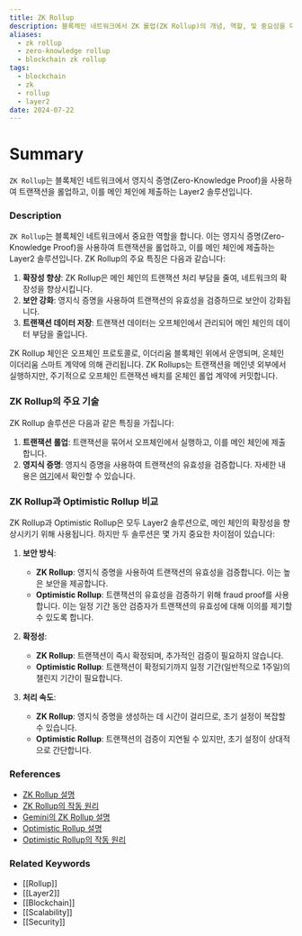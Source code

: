 ```yaml
---
title: ZK Rollup
description: 블록체인 네트워크에서 ZK 롤업(ZK Rollup)의 개념, 역할, 및 중요성을 다룹니다.
aliases:
  - zk rollup
  - zero-knowledge rollup
  - blockchain zk rollup
tags:
  - blockchain
  - zk
  - rollup
  - layer2
date: 2024-07-22
---
```

# Summary

`ZK Rollup`는 블록체인 네트워크에서 영지식 증명(Zero-Knowledge Proof)을 사용하여 트랜잭션을 롤업하고, 이를 메인 체인에 제출하는 Layer2 솔루션입니다.

### Description

`ZK Rollup`는 블록체인 네트워크에서 중요한 역할을 합니다. 이는 영지식 증명(Zero-Knowledge Proof)을 사용하여 트랜잭션을 롤업하고, 이를 메인 체인에 제출하는 Layer2 솔루션입니다. ZK Rollup의 주요 특징은 다음과 같습니다:

1. **확장성 향상**: ZK Rollup은 메인 체인의 트랜잭션 처리 부담을 줄여, 네트워크의 확장성을 향상시킵니다.
2. **보안 강화**: 영지식 증명을 사용하여 트랜잭션의 유효성을 검증하므로 보안이 강화됩니다.
3. **트랜잭션 데이터 저장**: 트랜잭션 데이터는 오프체인에서 관리되어 메인 체인의 데이터 부담을 줄입니다.

ZK Rollup 체인은 오프체인 프로토콜로, 이더리움 블록체인 위에서 운영되며, 온체인 이더리움 스마트 계약에 의해 관리됩니다. ZK Rollups는 트랜잭션을 메인넷 외부에서 실행하지만, 주기적으로 오프체인 트랜잭션 배치를 온체인 롤업 계약에 커밋합니다.

### ZK Rollup의 주요 기술

ZK Rollup 솔루션은 다음과 같은 특징을 가집니다:

1. **트랜잭션 롤업**: 트랜잭션을 묶어서 오프체인에서 실행하고, 이를 메인 체인에 제출합니다.
2. **영지식 증명**: 영지식 증명을 사용하여 트랜잭션의 유효성을 검증합니다. 자세한 내용은 [여기](https://ethereum.org/en/developers/docs/scaling/zk-rollups/#what-are-zk-rollups)에서 확인할 수 있습니다.

### ZK Rollup과 Optimistic Rollup 비교

ZK Rollup과 Optimistic Rollup은 모두 Layer2 솔루션으로, 메인 체인의 확장성을 향상시키기 위해 사용됩니다. 하지만 두 솔루션은 몇 가지 중요한 차이점이 있습니다:

1. **보안 방식**:

   - **ZK Rollup**: 영지식 증명을 사용하여 트랜잭션의 유효성을 검증합니다. 이는 높은 보안을 제공합니다.
   - **Optimistic Rollup**: 트랜잭션의 유효성을 검증하기 위해 fraud proof를 사용합니다. 이는 일정 기간 동안 검증자가 트랜잭션의 유효성에 대해 이의를 제기할 수 있도록 합니다.

2. **확정성**:

   - **ZK Rollup**: 트랜잭션이 즉시 확정되며, 추가적인 검증이 필요하지 않습니다.
   - **Optimistic Rollup**: 트랜잭션이 확정되기까지 일정 기간(일반적으로 1주일)의 챌린지 기간이 필요합니다.

3. **처리 속도**:
   - **ZK Rollup**: 영지식 증명을 생성하는 데 시간이 걸리므로, 초기 설정이 복잡할 수 있습니다.
   - **Optimistic Rollup**: 트랜잭션의 검증이 지연될 수 있지만, 초기 설정이 상대적으로 간단합니다.

### References

- [ZK Rollup 설명](https://en.wikipedia.org/wiki/ZK-Rollup)
- [ZK Rollup의 작동 원리](https://ethereum.org/en/developers/docs/scaling/zk-rollups/#what-are-zk-rollups)
- [Gemini의 ZK Rollup 설명](https://www.gemini.com/cryptopedia/search?query=zk-rollup)
- [Optimistic Rollup 설명](https://docs.optimism.io/stack/protocol/rollup/overview)
- [Optimistic Rollup의 작동 원리](https://ethereum.org/en/developers/docs/scaling/optimistic-rollups/)

### Related Keywords

- [[Rollup]]
- [[Layer2]]
- [[Blockchain]]
- [[Scalability]]
- [[Security]]
